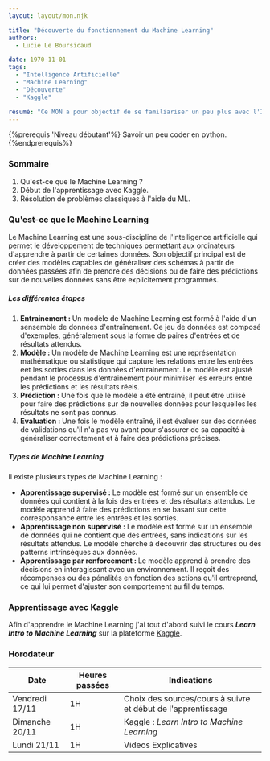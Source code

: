 ```yaml
---
layout: layout/mon.njk

title: "Découverte du fonctionnement du Machine Learning"
authors:
  - Lucie Le Boursicaud

date: 1970-11-01
tags: 
  - "Intelligence Artificielle"
  - "Machine Learning"
  - "Découverte"
  - "Kaggle"

résumé: "Ce MON a pour objectif de se familiariser un peu plus avec l'IA et le Machine Learning, d'en comprendre les concept et de faire de petits exercices d'application à l'aide de Kaggle. "
---
```

{%prerequis 'Niveau débutant'%} 
Savoir un peu coder en python.  
{%endprerequis%}

### Sommaire 
1. Qu'est-ce que le Machine Learning ? 
2. Début de l'apprentissage avec Kaggle. 
3. Résolution de problèmes classiques à l'aide du ML.
  
### Qu'est-ce que le Machine Learning

Le Machine Learning est une sous-discipline de l'intelligence artificielle qui permet le développement de techniques permettant aux ordinateurs d'apprendre à partir de certaines données. Son objectif principal est de créer des modèles capables de généraliser des schémas à partir de données passées afin de prendre des décisions ou de faire des prédictions sur de nouvelles données sans être explicitement programmés. 

##### Les différentes étapes
1. <strong>Entrainement : </strong> Un modèle de Machine Learning est formé à l'aide d'un sensemble de données d'entraînement. Ce jeu de données est composé d'exemples, généralement sous la forme de paires d'entrées et de résultats attendus.
2. <strong>Modèle : </strong> Un modèle de Machine Learning est une représentation mathématique ou statistique qui capture les relations entre les entrées eet les sorties dans les données d'entrainement. Le modèle est ajusté pendant le processus d'entraînement pour minimiser les erreurs entre les prédictions et les résultats réels.
3. <strong>Prédiction : </strong> Une fois que le modèle a été entrainé, il peut être utilisé pour faire des prédictions sur de nouvelles données pour lesquelles les résultats ne sont pas connus.
4. <strong>Evaluation : </strong> Une fois le modèle entraîné, il est évaluer sur des données de validations qu'il n'a pas vu avant pour s'assurer de sa capacité à généraliser correctement et à faire des prédictions précises.
   
##### Types de Machine Learning 
Il existe plusieurs types de Machine Learning : 

- <strong>Apprentissage supervisé : </strong> Le modèle est formé sur un ensemble de données qui contient à la fois des entrées et des résultats attendus. Le modèle apprend à faire des prédictions en se basant sur cette corresponsance entre les entrées et les sorties.
- <strong>Apprentissage non supervisé : </strong> Le modèle est formé sur un ensemble de données qui ne contient que des entrées, sans indications sur les résultats attendus. Le modèle cherche à découvrir des structures ou des patterns intrinsèques aux données. 
- <strong>Apprentissage par renforcement : </strong> Le modèle apprend à prendre des décisions en interagissant avec un environnement. Il reçoit des récompenses ou des pénalités en fonction des actions qu'il entreprend, ce qui lui permet d'ajuster son comportement au fil du temps.

### Apprentissage avec Kaggle
Afin d'apprendre le Machine Learning j'ai tout d'abord suivi le cours <strong>*Learn Intro to Machine Learning*</strong> sur la plateforme [Kaggle](https://www.kaggle.com/). 

### Horodateur
| Date | Heures passées | Indications | 
| -------- | -------- |-------- |
| Vendredi 17/11  | 1H  | Choix des sources/cours à suivre et début de l'apprentissage |
| Dimanche 20/11 | 1H | Kaggle : *Learn Intro to Machine Learning*|
| Lundi 21/11 | 1H | Videos Explicatives|
